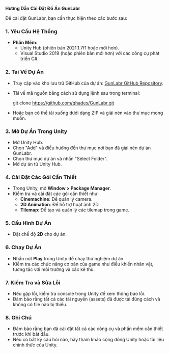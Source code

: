 **Hướng Dẫn Cài Đặt Đồ Án GunLabr**

Để cài đặt GunLabr, bạn cần thực hiện theo các bước sau:

### **1. Yêu Cầu Hệ Thống**
- **Phần Mềm**: 
  - Unity Hub (phiên bản 2021.1.7f1 hoặc mới hơn).
  - Visual Studio 2019 (hoặc phiên bản mới hơn) với các công cụ phát triển C#.

### **2. Tải Về Dự Án**
- Truy cập vào kho lưu trữ GitHub của dự án: [GunLabr GitHub Repository](https://github.com/qhades/GunLabr).
- Tải về mã nguồn bằng cách sử dụng lệnh sau trong terminal:

  git clone https://github.com/qhades/GunLabr.git

- Hoặc bạn có thể tải xuống dưới dạng ZIP và giải nén vào thư mục mong muốn.

### **3. Mở Dự Án Trong Unity**
- Mở Unity Hub.
- Chọn "Add" và điều hướng đến thư mục nơi bạn đã giải nén dự án GunLabr.
- Chọn thư mục dự án và nhấn "Select Folder".
- Mở dự án từ Unity Hub.

### **4. Cài Đặt Các Gói Cần Thiết**
- Trong Unity, mở **Window > Package Manager**.
- Kiểm tra và cài đặt các gói cần thiết như:
  - **Cinemachine**: Để quản lý camera.
  - **2D Animation**: Để hỗ trợ hoạt ảnh 2D.
  - **Tilemap**: Để tạo và quản lý các tilemap trong game.

### **5. Cấu Hình Dự Án**
- Đặt chế độ **2D** cho dự án.

### **6. Chạy Dự Án**
- Nhấn nút **Play** trong Unity để chạy thử nghiệm dự án.
- Kiểm tra các chức năng cơ bản của game như điều khiển nhân vật, tương tác với môi trường và các kẻ thù.

### **7. Kiểm Tra và Sửa Lỗi**
- Nếu gặp lỗi, kiểm tra console trong Unity để xem thông báo lỗi.
- Đảm bảo rằng tất cả các tài nguyên (assets) đã được tải đúng cách và không có file nào bị thiếu.

### **8. Ghi Chú**
- Đảm bảo rằng bạn đã cài đặt tất cả các công cụ và phần mềm cần thiết trước khi bắt đầu.
- Nếu có bất kỳ câu hỏi nào, hãy tham khảo cộng đồng Unity hoặc tài liệu chính thức của Unity.